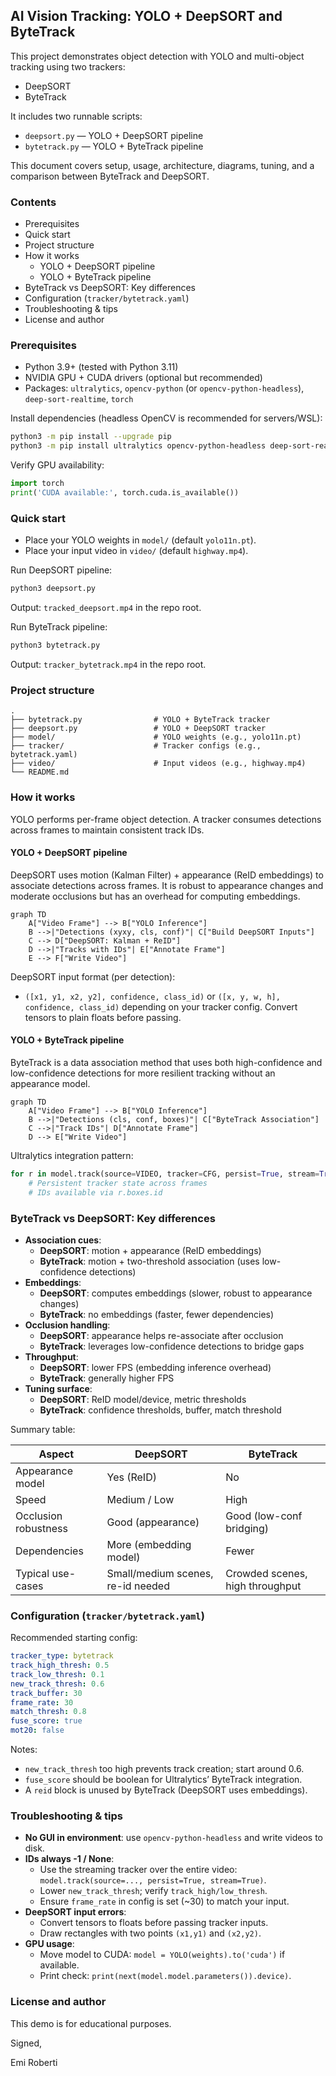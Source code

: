 ## AI Vision Tracking: YOLO + DeepSORT and ByteTrack

This project demonstrates object detection with YOLO and multi-object tracking using two trackers:
- DeepSORT
- ByteTrack

It includes two runnable scripts:
- `deepsort.py` — YOLO + DeepSORT pipeline
- `bytetrack.py` — YOLO + ByteTrack pipeline

This document covers setup, usage, architecture, diagrams, tuning, and a comparison between ByteTrack and DeepSORT.

### Contents
- Prerequisites
- Quick start
- Project structure
- How it works
  - YOLO + DeepSORT pipeline
  - YOLO + ByteTrack pipeline
- ByteTrack vs DeepSORT: Key differences
- Configuration (`tracker/bytetrack.yaml`)
- Troubleshooting & tips
- License and author

### Prerequisites
- Python 3.9+ (tested with Python 3.11)
- NVIDIA GPU + CUDA drivers (optional but recommended)
- Packages: `ultralytics`, `opencv-python` (or `opencv-python-headless`), `deep-sort-realtime`, `torch`

Install dependencies (headless OpenCV is recommended for servers/WSL):
```bash
python3 -m pip install --upgrade pip
python3 -m pip install ultralytics opencv-python-headless deep-sort-realtime torch torchvision torchaudio
```

Verify GPU availability:
```python
import torch
print('CUDA available:', torch.cuda.is_available())
```

### Quick start
- Place your YOLO weights in `model/` (default `yolo11n.pt`).
- Place your input video in `video/` (default `highway.mp4`).

Run DeepSORT pipeline:
```bash
python3 deepsort.py
```
Output: `tracked_deepsort.mp4` in the repo root.

Run ByteTrack pipeline:
```bash
python3 bytetrack.py
```
Output: `tracker_bytetrack.mp4` in the repo root.

### Project structure
```text
.
├── bytetrack.py                # YOLO + ByteTrack tracker
├── deepsort.py                 # YOLO + DeepSORT tracker
├── model/                      # YOLO weights (e.g., yolo11n.pt)
├── tracker/                    # Tracker configs (e.g., bytetrack.yaml)
├── video/                      # Input videos (e.g., highway.mp4)
└── README.md
```

### How it works
YOLO performs per-frame object detection. A tracker consumes detections across frames to maintain consistent track IDs.

#### YOLO + DeepSORT pipeline
DeepSORT uses motion (Kalman Filter) + appearance (ReID embeddings) to associate detections across frames. It is robust to appearance changes and moderate occlusions but has an overhead for computing embeddings.

```mermaid
graph TD
    A["Video Frame"] --> B["YOLO Inference"]
    B -->|"Detections (xyxy, cls, conf)"| C["Build DeepSORT Inputs"]
    C --> D["DeepSORT: Kalman + ReID"]
    D -->|"Tracks with IDs"| E["Annotate Frame"]
    E --> F["Write Video"]
```

DeepSORT input format (per detection):
- `([x1, y1, x2, y2], confidence, class_id)` or `([x, y, w, h], confidence, class_id)` depending on your tracker config. Convert tensors to plain floats before passing.

#### YOLO + ByteTrack pipeline
ByteTrack is a data association method that uses both high-confidence and low-confidence detections for more resilient tracking without an appearance model.

```mermaid
graph TD
    A["Video Frame"] --> B["YOLO Inference"]
    B -->|"Detections (cls, conf, boxes)"| C["ByteTrack Association"]
    C -->|"Track IDs"| D["Annotate Frame"]
    D --> E["Write Video"]
```

Ultralytics integration pattern:
```python
for r in model.track(source=VIDEO, tracker=CFG, persist=True, stream=True):
    # Persistent tracker state across frames
    # IDs available via r.boxes.id
```

### ByteTrack vs DeepSORT: Key differences
- **Association cues**:
  - **DeepSORT**: motion + appearance (ReID embeddings)
  - **ByteTrack**: motion + two-threshold association (uses low-confidence detections)
- **Embeddings**:
  - **DeepSORT**: computes embeddings (slower, robust to appearance changes)
  - **ByteTrack**: no embeddings (faster, fewer dependencies)
- **Occlusion handling**:
  - **DeepSORT**: appearance helps re-associate after occlusion
  - **ByteTrack**: leverages low-confidence detections to bridge gaps
- **Throughput**:
  - **DeepSORT**: lower FPS (embedding inference overhead)
  - **ByteTrack**: generally higher FPS
- **Tuning surface**:
  - **DeepSORT**: ReID model/device, metric thresholds
  - **ByteTrack**: confidence thresholds, buffer, match threshold

Summary table:

| Aspect                 | DeepSORT                           | ByteTrack                       |
|------------------------|------------------------------------|----------------------------------|
| Appearance model       | Yes (ReID)                        | No                               |
| Speed                  | Medium / Low                      | High                             |
| Occlusion robustness   | Good (appearance)                 | Good (low-conf bridging)         |
| Dependencies           | More (embedding model)            | Fewer                            |
| Typical use-cases      | Small/medium scenes, re-id needed | Crowded scenes, high throughput  |

### Configuration (`tracker/bytetrack.yaml`)
Recommended starting config:
```yaml
tracker_type: bytetrack
track_high_thresh: 0.5
track_low_thresh: 0.1
new_track_thresh: 0.6
track_buffer: 30
frame_rate: 30
match_thresh: 0.8
fuse_score: true
mot20: false
```
Notes:
- `new_track_thresh` too high prevents track creation; start around 0.6.
- `fuse_score` should be boolean for Ultralytics’ ByteTrack integration.
- A `reid` block is unused by ByteTrack (DeepSORT uses embeddings).

### Troubleshooting & tips
- **No GUI in environment**: use `opencv-python-headless` and write videos to disk.
- **IDs always -1 / None**:
  - Use the streaming tracker over the entire video: `model.track(source=..., persist=True, stream=True)`.
  - Lower `new_track_thresh`; verify `track_high/low_thresh`.
  - Ensure `frame_rate` in config is set (~30) to match your input.
- **DeepSORT input errors**:
  - Convert tensors to floats before passing tracker inputs.
  - Draw rectangles with two points `(x1,y1)` and `(x2,y2)`.
- **GPU usage**:
  - Move model to CUDA: `model = YOLO(weights).to('cuda')` if available.
  - Print check: `print(next(model.model.parameters()).device)`.

### License and author
This demo is for educational purposes.

Signed,

Emi Roberti
